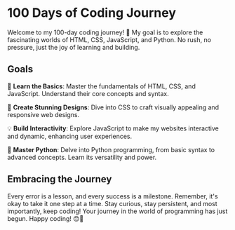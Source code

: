# 100 Days of Coding Journey

Welcome to my 100-day coding journey! 🚀 My goal is to explore the fascinating worlds of HTML, CSS, JavaScript, and Python. No rush, no pressure, just the joy of learning and building.

## Goals

🌟 **Learn the Basics**: Master the fundamentals of HTML, CSS, and JavaScript. Understand their core concepts and syntax.

🎨 **Create Stunning Designs**: Dive into CSS to craft visually appealing and responsive web designs.

💡 **Build Interactivity**: Explore JavaScript to make my websites interactive and dynamic, enhancing user experiences.

🐍 **Master Python**: Delve into Python programming, from basic syntax to advanced concepts. Learn its versatility and power.

## Embracing the Journey

Every error is a lesson, and every success is a milestone. Remember, it's okay to take it one step at a time. Stay curious, stay persistent, and most importantly, keep coding! Your journey in the world of programming has just begun. Happy coding! 😊🚀
